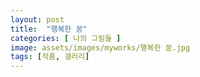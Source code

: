```yaml
---
layout: post
title:  "행복한 꿈"
categories: [ 나의 그림들 ]
image: assets/images/myworks/행복한 꿈.jpg
tags: [작품, 갤러리]
---
```

